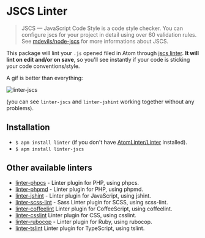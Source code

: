 JSCS Linter
===========

> JSCS — JavaScript Code Style is a code style checker. You can configure jscs for your project in detail using over 60 validation rules. See [mdevils/node-jscs](https://github.com/mdevils/node-jscs) for more informations about JSCS.

This package will lint your `.js` opened filed in Atom through [jscs linter](https://github.com/mdevils/node-jscs). **It will lint on edit and/or on save**, so you'll see instantly if your code is sticking your code conventions/style.

A gif is better than everything:

![linter-jscs](https://github.com/iam4x/linter-jscs/raw/master/example.gif)

(you can see `linter-jscs` and `linter-jshint` working together without any problems).

## Installation

* `$ apm install linter` (if you don't have [AtomLinter/Linter](https://github.com/AtomLinter/Linter) installed).
* `$ apm install linter-jscs`


## Other available linters
- [linter-phpcs](https://atom.io/packages/linter-phpcs) - Linter plugin for PHP, using phpcs.
- [linter-phpmd](https://atom.io/packages/linter-phpmd) - Linter plugin for PHP, using phpmd.
- [linter-jshint](https://atom.io/packages/linter-jshint) - Linter plugin for JavaScript, using jshint.
- [linter-scss-lint](https://atom.io/packages/linter-scss-lint) - Sass Linter plugin for SCSS, using scss-lint.
- [linter-coffeelint](https://atom.io/packages/linter-coffeelint) Linter plugin for CoffeeScript, using coffeelint.
- [linter-csslint](https://atom.io/packages/linter-csslint) Linter plugin for CSS, using csslint.
- [linter-rubocop](https://atom.io/packages/linter-rubocop) - Linter plugin for Ruby, using rubocop.
- [linter-tslint](https://atom.io/packages/linter-tslint) Linter plugin for TypeScript, using tslint.
